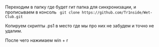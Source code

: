 Переходим в папку где будет гит папка для синхронизации, и прописываем в консоль ``` git clone https://github.com/Tr1nside/Wet-Club.git```

Копируем скрипты .ps1 в место где мы про них не забудем и точно не удалим.

После чего нажимаем win + r 